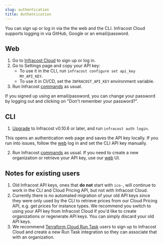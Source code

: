 ```yaml
---
slug: authentication
title: Authentication
---
```


You can sign up or log in via the the web and the CLI. Infracost Cloud supports logging in via GitHub, Google or an email/password.

## Web
1. Go to [Infracost Cloud](https://dashboard.infracost.io) to sign up or log in.
2. Go to Settings page and copy your API key:
    - To use it in the CLI, run `infracost configure set api_key MY_API_KEY`.
    - To use it in CI/CD, set the `INFRACOST_API_KEY` environment variable.
3. Run Infracost [commands](/docs/features/cli_commands) as usual.

If you signed up using an email/password, you can change your password by logging out and clicking on "Don't remember your password?".

## CLI
1. [Upgrade](/docs/#1-install-infracost) to Infracost v0.10.6 or later, and run `infracost auth login`.

  This opens an authentication web page and saves the API key locally. If you run into issues, follow the [web](#web) log in and set the CLI API key manually.

2. Run Infracost [commands](/docs/features/cli_commands) as usual. If you need to create a new organization or retrieve your API key, use our [web](#web) UI.

## Notes for existing users

1. Old Infracost API keys, ones that **do not** start with `ico-`, will continue to work in the CLI and Cloud Pricing API, but not with Infracost Cloud.
2. Currently there is no automated migration of your old API keys since they were only used by the CLI to retrieve prices from our Cloud Pricing API, e.g. get prices for instance types. We recommend you switch to using your API key from Infracost Cloud if you'd like to create organizations or regenerate API keys. You can simply discard your old API keys.
3. We recommend [Terraform Cloud Run Task](/docs/integrations/terraform_cloud_enterprise/#option-2-terraform-run-tasks) users to sign up to Infracost Cloud and create a new Run Task integration so they can associate that with an organization.
